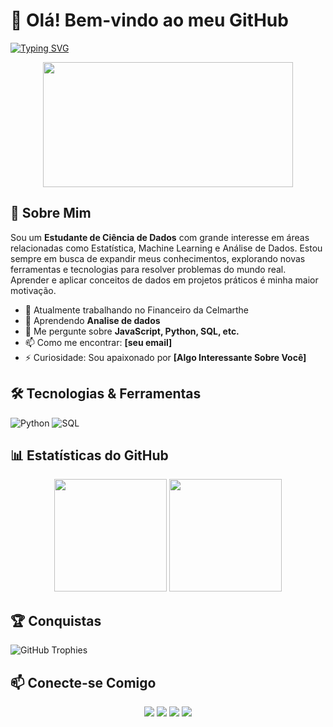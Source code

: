 # 👋 Olá! Bem-vindo ao meu GitHub

[![Typing SVG](https://readme-typing-svg.herokuapp.com?color=%2336BCF7&size=25&center=true&vCenter=true&width=600&lines=Data+Scientist;Business+Intelligence;Metabase)](https://git.io/typing-svg)

<p align="center">
  <img src="https://media.giphy.com/media/qgQUggAC3Pfv687qPC/giphy.gif" width="400" height="200"/>
</p>

## 🚀 Sobre Mim

Sou um **Estudante de Ciência de Dados** com grande interesse em áreas relacionadas como Estatística, Machine Learning e Análise de Dados. Estou sempre em busca de expandir meus conhecimentos, explorando novas ferramentas e tecnologias para resolver problemas do mundo real. Aprender e aplicar conceitos de dados em projetos práticos é minha maior motivação.

- 🔭 Atualmente trabalhando no Financeiro da Celmarthe
- 🌱 Aprendendo **Analise de dados**
- 💬 Me pergunte sobre **JavaScript, Python, SQL, etc.**
- 📫 Como me encontrar: **[seu email]**
- ⚡ Curiosidade: Sou apaixonado por **[Algo Interessante Sobre Você]**

## 🛠️ Tecnologias & Ferramentas

![Python](https://img.shields.io/badge/-Python-333333?style=flat&logo=python)
![SQL](https://img.shields.io/badge/-SQL-333333?style=flat&logo=postgresql)

## 📊 Estatísticas do GitHub

<p align="center">
  <img height="180em" src="https://github-readme-stats.vercel.app/api?username=SeuUsuario&show_icons=true&theme=radical&count_private=true" />
  <img height="180em" src="https://github-readme-stats.vercel.app/api/top-langs/?username=SeuUsuario&layout=compact&theme=radical" />
</p>

## 🏆 Conquistas

![GitHub Trophies](https://github-profile-trophy.vercel.app/?username=SeuUsuario&theme=radical&no-bg=true&no-frame=true&column=7)

## 📫 Conecte-se Comigo

<p align="center">
  <a href="https://www.linkedin.com/in/seulinkedin/"><img src="https://img.shields.io/badge/-LinkedIn-0e76a8?style=flat&logo=Linkedin&logoColor=white"/></a>
  <a href="mailto:seuemail@example.com"><img src="https://img.shields.io/badge/-Gmail-red?style=flat&logo=Gmail&logoColor=white"/></a>
  <a href="https://twitter.com/seutwitter"><img src="https://img.shields.io/badge/-Twitter-1DA1F2?style=flat&logo=twitter&logoColor=white"/></a>
  <a href="https://github.com/SeuUsuario"><img src="https://img.shields.io/badge/-GitHub-333333?style=flat&logo=github"/></a>
</p>
